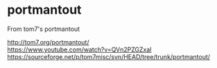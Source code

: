 # portmantout
From tom7's portmantout

http://tom7.org/portmantout/    
https://www.youtube.com/watch?v=QVn2PZGZxaI    
https://sourceforge.net/p/tom7misc/svn/HEAD/tree/trunk/portmantout/    

